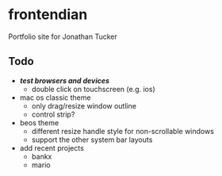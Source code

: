 # frontendian

Portfolio site for Jonathan Tucker

## Todo

- ***test browsers and devices***
  - double click on touchscreen (e.g. ios)
- mac os classic theme
  - only drag/resize window outline
  - control strip?
- beos theme
  - different resize handle style for non-scrollable windows
  - support the other system bar layouts
- add recent projects
  - bankx
  - mario
